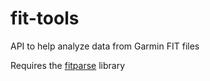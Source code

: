 # fit-tools
API to help analyze data from Garmin FIT files

Requires the [fitparse](https://github.com/dtcooper/python-fitparse) library
